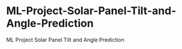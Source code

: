 # ML-Project-Solar-Panel-Tilt-and-Angle-Prediction
ML Project Solar Panel Tilt and Angle Prediction
